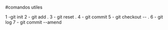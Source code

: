 #comandos utiles

1 -git init
2 - git add .
3 - git reset .
4 - git commit
5 - git checkout -- .
6 - git log
7 - git commit --amend





